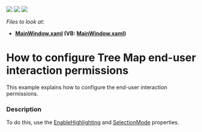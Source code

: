 <!-- default badges list -->
![](https://img.shields.io/endpoint?url=https://codecentral.devexpress.com/api/v1/VersionRange/128572033/22.2.2%2B)
[![](https://img.shields.io/badge/Open_in_DevExpress_Support_Center-FF7200?style=flat-square&logo=DevExpress&logoColor=white)](https://supportcenter.devexpress.com/ticket/details/T309113)
[![](https://img.shields.io/badge/📖_How_to_use_DevExpress_Examples-e9f6fc?style=flat-square)](https://docs.devexpress.com/GeneralInformation/403183)
<!-- default badges end -->
<!-- default file list -->
*Files to look at*:

* **[MainWindow.xaml](./CS/TreeMapHighlightingSelectionSample/MainWindow.xaml) (VB: [MainWindow.xaml](./VB/TreeMapHighlightingSelectionSample/MainWindow.xaml))**
<!-- default file list end -->
# How to configure Tree Map end-user interaction permissions


This example explains how to configure the end-user interaction permissions.


<h3>Description</h3>

To do&nbsp;this, use the <a href="https://documentation.devexpress.com/#WPF/DevExpressXpfTreeMapTreeMapControl_EnableHighlightingtopic">EnableHighlighting</a>&nbsp;and <a href="https://documentation.devexpress.com/#WPF/DevExpressXpfTreeMapTreeMapControl_SelectionModetopic">SelectionMode</a>&nbsp;properties.

<br/>


